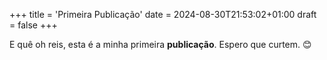 +++
title = 'Primeira Publicação'
date = 2024-08-30T21:53:02+01:00
draft = false
+++

E quê oh reis, esta é a minha primeira **publicação**.
Espero que curtem. 😊